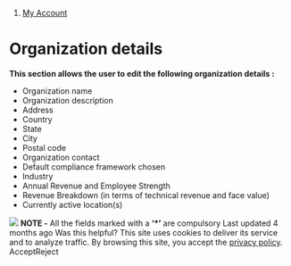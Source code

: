   1. [My Account](https://docs.zeron.one/cyber-risk-posture-management-platform-cprm/my-account)


# Organization details
**This section allows the user to edit the following organization details :**
  * Organization name
  * Organization description
  * Address
  * Country
  * State
  * City
  * Postal code
  * Organization contact
  * Default compliance framework chosen
  * Industry
  * Annual Revenue and Employee Strength
  * Revenue Breakdown (in terms of technical revenue and face value)
  * Currently active location(s)


![](https://docs.zeron.one/~gitbook/image?url=https%3A%2F%2F2854935529-files.gitbook.io%2F%7E%2Ffiles%2Fv0%2Fb%2Fgitbook-x-prod.appspot.com%2Fo%2Fspaces%252FvyU3NMiz2Rw6Y9PJdkUQ%252Fuploads%252FwzCmMF2b4eN9iIs3tWTX%252FOrg-Details-2-a568d99bf551cf908d6d2a1ae64cff89.png%3Falt%3Dmedia%26token%3Db2b2f363-d9f5-4868-a5c5-293aa122ff24&width=768&dpr=4&quality=100&sign=b612c9e9&sv=2)
**NOTE -** All the fields marked with a **‘*’** are compulsory 
Last updated 4 months ago
Was this helpful?
This site uses cookies to deliver its service and to analyze traffic. By browsing this site, you accept the [privacy policy](https://zeron.one/privacy-policy/).
AcceptReject
